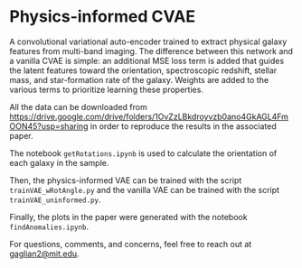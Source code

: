 # Physics-informed CVAE
A convolutional variational auto-encoder trained to extract physical galaxy features from multi-band imaging. The difference between this network and a vanilla CVAE is simple: an additional MSE loss term is added that guides the latent features toward the orientation, spectroscopic redshift, stellar mass, and star-formation rate of the galaxy. Weights are added to the various terms to prioritize learning these properties.

All the data can be downloaded from https://drive.google.com/drive/folders/1OvZzLBkdroyvzb0ano4GkAGL4FmOON45?usp=sharing in order to reproduce the results in the associated paper. 

The notebook `getRotations.ipynb` is used to calculate the orientation of each galaxy in the sample.

Then, the physics-informed VAE can be trained with the script `trainVAE_wRotAngle.py` and the vanilla VAE can be trained with the script `trainVAE_uninformed.py`.

Finally, the plots in the paper were generated with the notebook `findAnomalies.ipynb`. 

For questions, comments, and concerns, feel free to reach out at gaglian2@mit.edu.
